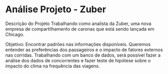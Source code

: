 # Análise Projeto - Zuber

Descrição do Projeto
Trabalhando como analista da Zuber, uma nova empresa de compartilhamento de caronas que está sendo lançada em Chicago. 

Objetivo:
Encontrar padrões nas informações disponíveis. Queremos entender as preferências dos passageiros e o impacto de fatores externos nas corridas.
Trabalhando com um banco de dados, será possível fazer a análise dos dados de concorrentes e fazer teste de hipótese sobre o impacto do clima na frequência das viagens.
